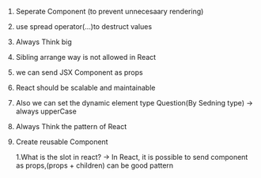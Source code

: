 <!-- 28/08/2024 -->

1. Seperate Component (to prevent unnecesaary rendering)
2. use spread operator(...)to destruct values
3. Always Think big
4. Sibling arrange way is not allowed in React
5. we can send JSX Component as props
6. React should be scalable and maintainable
7. Also we can set the dynamic element type
   Question(By Sedning type) -> always upperCase
8. Always Think the pattern of React
9. Create reusable Component

   1.What is the slot in react? -> In React, it is possible to send component as props,(props + children) can be good pattern
